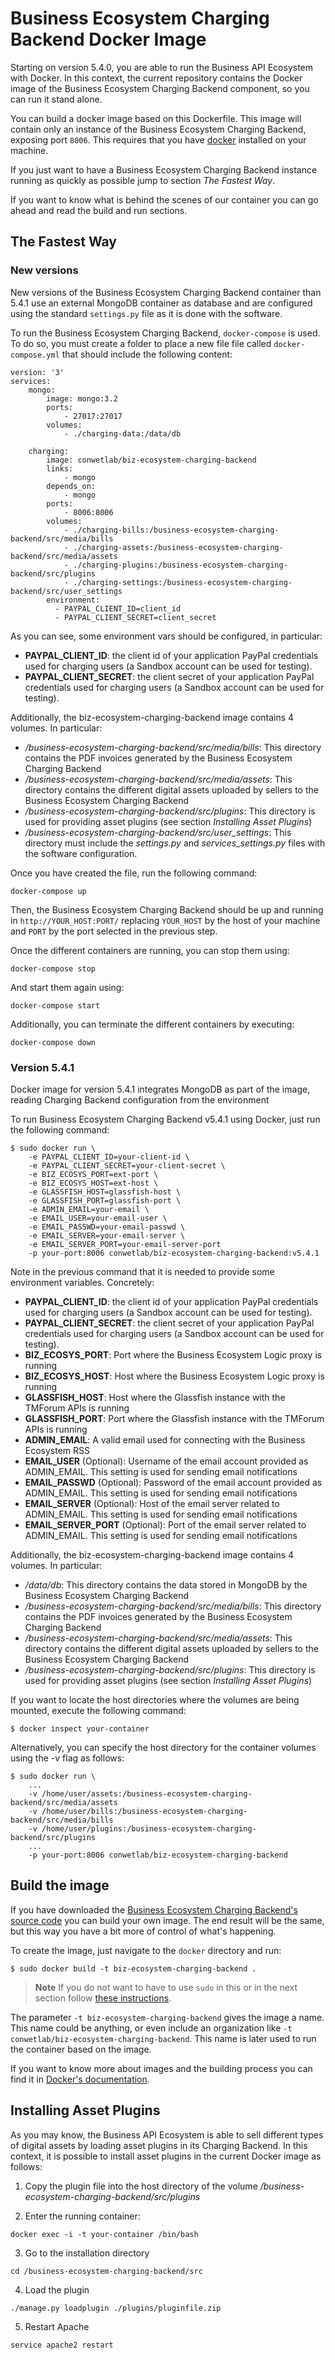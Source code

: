 # Business Ecosystem Charging Backend Docker Image

Starting on version 5.4.0, you are able to run the Business API Ecosystem with Docker. In this context, the current repository contains the Docker image of the Business Ecosystem Charging Backend component, so you can run it stand alone.

You can build a docker image based on this Dockerfile. This image will contain only an instance of the Business Ecosystem Charging Backend, exposing port `8006`. This requires that you have [docker](https://docs.docker.com/installation/) installed on your machine.

If you just want to have a Business Ecosystem Charging Backend instance running as quickly as possible jump to section *The Fastest Way*.

If you want to know what is behind the scenes of our container you can go ahead and read the build and run sections.

## The Fastest Way

### New versions

New versions of the Business Ecosystem Charging Backend container than 5.4.1 use an external MongoDB container as database and are
configured using the standard `settings.py` file as it is done with the software.

To run the Business Ecosystem Charging Backend, `docker-compose` is used. To do so, you must create a folder to place a
new file file called `docker-compose.yml` that should include the following content:

```
version: '3'
services:
    mongo:
        image: mongo:3.2
        ports:
            - 27017:27017
        volumes:
            - ./charging-data:/data/db

    charging:
        image: conwetlab/biz-ecosystem-charging-backend
        links:
            - mongo
        depends_on:
            - mongo
        ports:
            - 8006:8006
        volumes:
            - ./charging-bills:/business-ecosystem-charging-backend/src/media/bills
            - ./charging-assets:/business-ecosystem-charging-backend/src/media/assets
            - ./charging-plugins:/business-ecosystem-charging-backend/src/plugins
            - ./charging-settings:/business-ecosystem-charging-backend/src/user_settings
        environment:
          - PAYPAL_CLIENT_ID=client_id
          - PAYPAL_CLIENT_SECRET=client_secret
```

As you can see, some environment vars should be configured, in particular:

* **PAYPAL_CLIENT_ID**: the client id of your application PayPal credentials used for charging users (a Sandbox account can be used for testing).
* **PAYPAL_CLIENT_SECRET**: the client secret of your application PayPal credentials used for charging users (a Sandbox account can be used for testing).

Additionally, the biz-ecosystem-charging-backend image contains 4 volumes. In particular:
* */business-ecosystem-charging-backend/src/media/bills*: This directory contains the PDF invoices generated by the Business Ecosystem Charging Backend
* */business-ecosystem-charging-backend/src/media/assets*: This directory contains the different digital assets uploaded by sellers to the Business Ecosystem Charging Backend
* */business-ecosystem-charging-backend/src/plugins*: This directory is used for providing asset plugins (see section *Installing Asset Plugins*)
* */business-ecosystem-charging-backend/src/user_settings*: This directory must include the *settings.py* and *services_settings.py* files with the software configuration.

Once you have created the file, run the following command:

```
docker-compose up
```

Then, the Business Ecosystem Charging Backend should be up and running in `http://YOUR_HOST:PORT/` replacing `YOUR_HOST` by the host of your machine and `PORT` by the port selected in the previous step.

Once the different containers are running, you can stop them using:

```
docker-compose stop
```

And start them again using:

```
docker-compose start
```

Additionally, you can terminate the different containers by executing:

```
docker-compose down
```

### Version 5.4.1

Docker image for version 5.4.1 integrates MongoDB as part of the image, reading Charging Backend configuration from the environment

To run Business Ecosystem Charging Backend v5.4.1 using Docker, just run the following command:

```
$ sudo docker run \
    -e PAYPAL_CLIENT_ID=your-client-id \
    -e PAYPAL_CLIENT_SECRET=your-client-secret \
    -e BIZ_ECOSYS_PORT=ext-port \
    -e BIZ_ECOSYS_HOST=ext-host \
    -e GLASSFISH_HOST=glassfish-host \
    -e GLASSFISH_PORT=glassfish-port \
    -e ADMIN_EMAIL=your-email \
    -e EMAIL_USER=your-email-user \
    -e EMAIL_PASSWD=your-email-passwd \
    -e EMAIL_SERVER=your-email-server \
    -e EMAIL_SERVER_PORT=your-email-server-port
    -p your-port:8006 conwetlab/biz-ecosystem-charging-backend:v5.4.1
```

Note in the previous command that it is needed to provide some environment variables. Concretely:

* **PAYPAL_CLIENT_ID**: the client id of your application PayPal credentials used for charging users (a Sandbox account can be used for testing).
* **PAYPAL_CLIENT_SECRET**: the client secret of your application PayPal credentials used for charging users (a Sandbox account can be used for testing).
* **BIZ_ECOSYS_PORT**: Port where the Business Ecosystem Logic proxy is running
* **BIZ_ECOSYS_HOST**: Host where the Business Ecosystem Logic proxy is running
* **GLASSFISH_HOST**: Host where the Glassfish instance with the TMForum APIs is running
* **GLASSFISH_PORT**: Port where the Glassfish instance with the TMForum APIs is running
* **ADMIN_EMAIL**: A valid email used for connecting with the Business Ecosystem RSS
* **EMAIL_USER** (Optional): Username of the email account provided as ADMIN_EMAIL. This setting is used for sending email notifications
* **EMAIL_PASSWD** (Optional): Password of the email account provided as ADMIN_EMAIL. This setting is used for sending email notifications
* **EMAIL_SERVER** (Optional): Host of the email server related to ADMIN_EMAIL. This setting is used for sending email notifications
* **EMAIL_SERVER_PORT** (Optional): Port of the email server related to ADMIN_EMAIL. This setting is used for sending email notifications

Additionally, the biz-ecosystem-charging-backend image contains 4 volumes. In particular:
* */data/db*: This directory contains the data stored in MongoDB by the Business Ecosystem Charging Backend
* */business-ecosystem-charging-backend/src/media/bills*: This directory contains the PDF invoices generated by the Business Ecosystem Charging Backend
* */business-ecosystem-charging-backend/src/media/assets*: This directory contains the different digital assets uploaded by sellers to the Business Ecosystem Charging Backend
* */business-ecosystem-charging-backend/src/plugins*: This directory is used for providing asset plugins (see section *Installing Asset Plugins*)

If you want to locate the host directories where the volumes are being mounted, execute the following command:

```
$ docker inspect your-container
```

Alternatively, you can specify the host directory for the container volumes using the -v flag as follows:
```
$ sudo docker run \
    ...
    -v /home/user/assets:/business-ecosystem-charging-backend/src/media/assets
    -v /home/user/bills:/business-ecosystem-charging-backend/src/media/bills
    -v /home/user/plugins:/business-ecosystem-charging-backend/src/plugins
    ...
    -p your-port:8006 conwetlab/biz-ecosystem-charging-backend
```

## Build the image

If you have downloaded the [Business Ecosystem Charging Backend's source code](https://github.com/FIWARE-TMForum/business-ecosystem-charging-backend) you can build your own image. The end result will be the same, but this way you have a bit more of control of what's happening.

To create the image, just navigate to the `docker` directory and run:

    $ sudo docker build -t biz-ecosystem-charging-backend .

> **Note**
> If you do not want to have to use `sudo` in this or in the next section follow [these instructions](http://askubuntu.com/questions/477551/how-can-i-use-docker-without-sudo).


The parameter `-t biz-ecosystem-charging-backend` gives the image a name. This name could be anything, or even include an organization like `-t conwetlab/biz-ecosystem-charging-backend`. This name is later used to run the container based on the image.

If you want to know more about images and the building process you can find it in [Docker's documentation](https://docs.docker.com/userguide/dockerimages/).
    
## Installing Asset Plugins

As you may know, the Business API Ecosystem is able to sell different types of digital assets
by loading asset plugins in its Charging Backend. In this context, it is possible to install
asset plugins in the current Docker image as follows:

1) Copy the plugin file into the host directory of the volume */business-ecosystem-charging-backend/src/plugins*

2) Enter the running container:
```
docker exec -i -t your-container /bin/bash
```

3) Go to the installation directory
```
cd /business-ecosystem-charging-backend/src
```

4) Load the plugin
```
./manage.py loadplugin ./plugins/pluginfile.zip
```

5) Restart Apache
```
service apache2 restart
```
